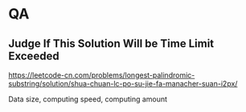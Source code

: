 # QA

## Judge If This Solution Will be Time Limit Exceeded

<https://leetcode-cn.com/problems/longest-palindromic-substring/solution/shua-chuan-lc-po-su-jie-fa-manacher-suan-i2px/>

Data size, computing speed, computing amount
